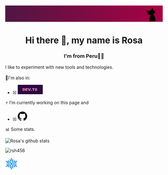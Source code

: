![](https://github.com/rsh456/rsh456/blob/master/bitmap2.png)

<h1 align="center">Hi there 👋, my name is Rosa</h1>
<h3 align="center">I'm from Peru🐾🐾</h3>

I like to experiment with new tools and technologies.
 <br />
 <br />
 🌴I'm also in:
- [X] <a href="https://dev.to/rsh456"> 
  <img src="https://github.com/rsh456/rsh456/blob/master/icon_dev.jpg" width="80" height="30"> 
</a>


⚡ I’m currently working on this page and
- [X] <a href="https://github.com/rosa-soto">
  <img src="https://github.com/rsh456/rsh456/blob/master/icon-github.png" width="30" height="30"> 
 </a>

:bar_chart: Some stats.



![Rosa's github stats](https://github-readme-stats.vercel.app/api?username=rsh456&show_icons=true&theme=synthwave)

<p align="left"> <img src="https://komarev.com/ghpvc/?username=rsh456" alt="rsh456" /> </p>

<a href='https://archiveprogram.github.com/'><img src='https://raw.githubusercontent.com/acervenky/animated-github-badges/master/assets/acbadge.gif' width='40' height='40'></a> 

<!--
**rsh456/rsh456** is a ✨ _special_ ✨ repository because its `README.md` (this file) appears on your GitHub profile.




Here are some ideas to get you started:
- 🌱 I’m currently learning ...
- 👯 I’m looking to collaborate on ...
- 🤔 I’m looking for help with ...
- 💬 Ask me about ...
- 📫 How to reach me: ...
- 😄 Pronouns: ...
- ⚡ Fun fact: ...
-->
